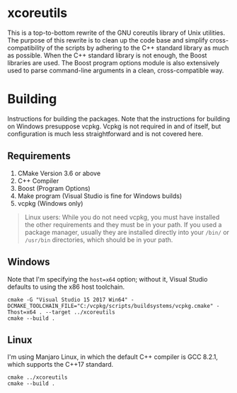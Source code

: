 
# xcoreutils

This is a top-to-bottom rewrite of the GNU coreutils library of Unix utilities. The purpose of this rewrite is to clean up the code base and simplify cross-compatibility of the scripts by adhering to the C++ standard library as much as possible. When the C++ standard library is not enough, the Boost libraries are used. The Boost program options module is also extensively used to parse command-line arguments in a clean, cross-compatible way.

# Building

Instructions for building the packages. Note that the instructions for building on Windows presuppose vcpkg. Vcpkg is not required in and of itself, but configuration is much less straightforward and is not covered here.

## Requirements

 1. CMake Version 3.6 or above
 2. C++ Compiler
 3. Boost (Program Options)
 4. Make program (Visual Studio is fine for Windows builds)
 5. vcpkg (Windows only)

> Linux users: While you do not need vcpkg, you must have installed the other requirements and they must be in your path. If you used a package manager, usually they are installed directly into your `/bin/` or `/usr/bin` directories, which should be in your path.

## Windows

Note that I'm specifying the `host=x64` option; without it, Visual Studio defaults to using the x86 host toolchain.

```
cmake -G "Visual Studio 15 2017 Win64" -DCMAKE_TOOLCHAIN_FILE="C:/vcpkg/scripts/buildsystems/vcpkg.cmake" -Thost=x64 . --target ../xcoreutils
cmake --build .
```

## Linux

I'm using Manjaro Linux, in which the default C++ compiler is GCC 8.2.1, which supports the C++17 standard.

```
cmake ../xcoreutils
cmake --build .
```
